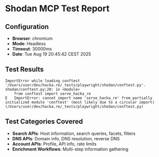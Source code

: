 # Shodan MCP Test Report

## Configuration
- **Browser**: chromium
- **Mode**: Headless
- **Timeout**: 30000ms
- **Date**: Tue Aug 19 20:45:42 CEST 2025

## Test Results
```
ImportError while loading conftest '/Users/user/dev/hacka.re/_tests/playwright/shodan/conftest.py'.
shodan/conftest.py:20: in <module>
    from conftest import serve_hacka_re
E   ImportError: cannot import name 'serve_hacka_re' from partially initialized module 'conftest' (most likely due to a circular import) (/Users/user/dev/hacka.re/_tests/playwright/shodan/conftest.py)
```

## Test Categories Covered
- **Search APIs**: Host information, search queries, facets, filters
- **DNS APIs**: Domain info, DNS resolution, reverse DNS
- **Account APIs**: Profile, API info, rate limits
- **Enrichment Workflows**: Multi-step information gathering

